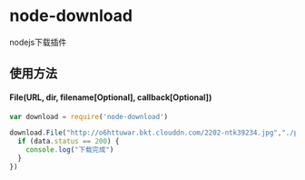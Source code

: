 # node-download
nodejs下载插件

## 使用方法
#### File(URL, dir, filename[Optional], callback[Optional])
```js
var download = require('node-download')

download.File("http://o6httuwar.bkt.clouddn.com/2202-ntk39234.jpg","./public", null, function(data){
  if (data.status == 200) {
    console.log("下载完成")
  }
})
```